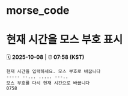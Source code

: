 # morse_code
# 현재 시간을 모스 부호 표시
<!-- MORSE_TIME_START -->
🗓️ **2025-10-08** | ⏰ **07:58 (KST)**

```
현재 시간을 입력하세요. 모스 부호로 바꿉니다
----- --... ..... ---..
모스 부호를 다시 현재 시간으로 바꿉니다
0758
```
<!-- MORSE_TIME_END -->
